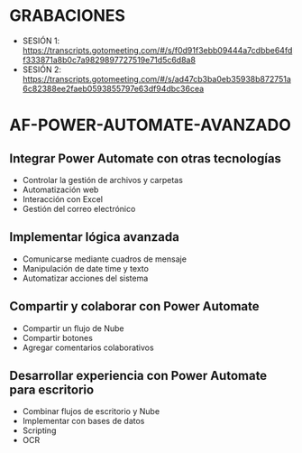 # GRABACIONES

- SESIÓN 1: https://transcripts.gotomeeting.com/#/s/f0d91f3ebb09444a7cdbbe64fdf333871a8b0c7a9829897727519e71d5c6d8a8
- SESIÓN 2: https://transcripts.gotomeeting.com/#/s/ad47cb3ba0eb35938b872751a6c82388ee2faeb0593855797e63df94dbc36cea

# AF-POWER-AUTOMATE-AVANZADO

## Integrar Power Automate con otras tecnologías 

- Controlar la gestión de archivos y carpetas 
- Automatización web 
- Interacción con Excel 
- Gestión del correo electrónico 

## Implementar lógica avanzada 

- Comunicarse mediante cuadros de mensaje 
- Manipulación de date time y texto 
- Automatizar acciones del sistema 

## Compartir y colaborar con Power Automate 

- Compartir un flujo de Nube 
- Compartir botones 
- Agregar comentarios colaborativos 

## Desarrollar experiencia con Power Automate para escritorio 

- Combinar flujos de escritorio y Nube 
- Implementar con bases de datos 
- Scripting 
- OCR
